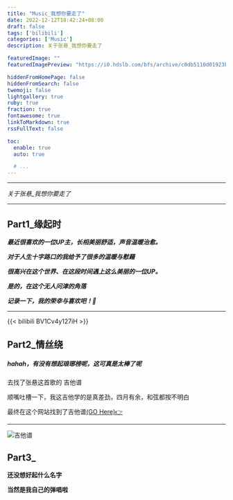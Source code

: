 ```yaml
---
title: "Music_我想你要走了"
date: 2022-12-12T18:42:24+08:00
draft: false
tags: ['bilibili']
categories: ['Music']
description: 关于张悬_我想你要走了

featuredImage: ""
featuredImagePreview: "https://i0.hdslb.com/bfs/archive/c0db5110d01923b7d2d8e6adf71f54c691bd9f1f.jpg"

hiddenFromHomePage: false
hiddenFromSearch: false
twemoji: false
lightgallery: true
ruby: true
fraction: true
fontawesome: true
linkToMarkdown: true
rssFullText: false

toc:
  enable: true
  auto: true

  # ...
---
```


<!--more-->

***

*关于张悬_我想你要走了*

***

## Part1_缘起时

***最近很喜欢的一位UP主，长相美丽舒适，声音温暖治愈。***

***对于人生十字路口的我给予了很多的温暖与慰藉***

***很高兴在这个世界、在这段时间遇上这么美丽的一位UP。***

***是的，在这个无人问津的角落***

***记录一下，我的荣幸与喜欢吧！🤣***

***

{{< bilibili BV1Cv4y127iH >}}

## Part2_情丝绕

##### hahah，有没有想起琅琊榜呢，这可真是太棒了呢

去找了张悬这首歌的 吉他谱

顺嘴吐槽一下，我这吉他学的是真差劲，四月有余，和弦都按不明白

最终在这个网站找到了吉他谱[(GO Here)👉](https://www.flybuxiu.com/521.html)

***

![吉他谱](https://m.360buyimg.com/babel/jfs/t1/161698/8/33617/90581/63976503E5ef0a9f0/9d4441bc33d32696.jpg)

## Part3_

**还没想好起什么名字**

**当然是我自己的弹唱啦**




